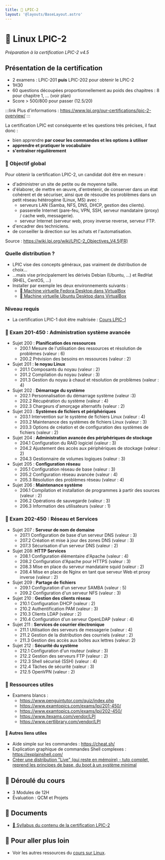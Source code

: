 ```yaml
---
title: 🐧 LPIC-2
layout: '@layouts/BaseLayout.astro'
---
```


# 🐧 Linux LPIC-2

_Préparation à la certification LPIC-2 v4.5_

## Présentation de la certification

- 2 examens : LPIC-201 **puis** LPIC-202 pour obtenir le LPIC-2
- 1H30
- 60 questions découpées proportionnellement au poids des chapitres : 8 pour chapitre 1, ... (voir plan)
- Score > 500/800 pour passer (12.5/20)

:::link
Plus d'informations : <https://www.lpi.org/our-certifications/lpic-2-overview/>
:::

La certification LPIC est conséquente et les questions très précises, il faut donc :

- bien apprendre **par coeur les commandes et les options à utiliser**
- **apprendre et pratiquer le vocabulaire**
- **s'entraîner régulièrement**

### 🎯 Objectif global

Pour obtenir la certification LPIC-2, un candidat doit être en mesure :

- d'administrer un site de petite ou de moyenne taille.
- d'élaborer, de mettre en œuvre, d'entretenir, de conserver dans un état cohérent et de sécuriser, ainsi que de résoudre les problèmes dans un petit réseau hétérogène (Linux, MS) avec :
  - serveurs LAN (Samba, NFS, DNS, DHCP, gestion des clients).
  - passerelle Internet (pare-feu, VPN, SSH, serveur mandataire (proxy) / cache web, messagerie).
  - serveur Internet (serveur web, proxy inverse reverse, serveur FTP.
- d'encadrer des techniciens.
- de conseiller la direction sur les achats et l'automatisation.

Source : <https://wiki.lpi.org/wiki/LPIC-2_Objectives_V4.5(FR)>

### Quelle distribution ?

- LPIC vise des concepts généraux, pas vraiment de distribution de choix...
- ...mais vise principalement les dérivés Debian (Ubuntu, ...) et RedHat (RHEL, CentOS, ...)
- Installer par exemple les deux environnements suivants :
  - [󰣛 Machine virtuelle Fedora Desktop dans VirtualBox](/linux/tp-installation-vbox-fedora-workstation)
  - [󰕈 Machine virtuelle Ubuntu Desktop dans VirtualBox](/linux/tp-installation-vbox-ubuntu-workstation)

### Niveau requis

- La certification LPIC-1 doit être maîtrisée : [Cours LPIC-1](/esgi/b3/lpic-1)

### 🎯 Exam 201-450 : Administration système avancée

- Sujet 200 : **Planification des ressources**
  - 200.1 Mesure de l'utilisation des ressources et résolution de problèmes (valeur : 6)
  - 200.2 Prévision des besoins en ressources (valeur : 2)
- Sujet 201 : **le noyau Linux**
  - 201.1 Composants du noyau (valeur : 2)
  - 201.2 Compilation du noyau (valeur : 3)
  - 201.3 Gestion du noyau à chaud et résolution de problèmes (valeur : 4)
- Sujet 202 : **Démarrage du système**
  - 202.1 Personnalisation du démarrage système (valeur :3)
  - 202.2 Récupération du système (valeur : 4)
  - 202.3 Chargeurs d'amorçage alternatifs (valeur : 2)
- Sujet 203 : **Systèmes de fichiers et périphériques**
  - 203.1 Intervention sur le système de fichiers Linux (valeur : 4)
  - 203.2 Maintenance des systèmes de fichiers Linux (valeur : 3)
  - 203.3 Options de création et de configuration des systèmes de fichiers (valeur : 2)
- Sujet 204 : **Administration avancée des périphériques de stockage**
  - 204.1 Configuration du RAID logiciel (valeur : 3)
  - 204.2 Ajustement des accès aux périphériques de stockage (valeur : 2)
  - 204.3 Gestionnaire de volumes logiques (valeur : 3)
- Sujet 205 : **Configuration réseau**
  - 205.1 Configuration réseau de base (valeur : 3)
  - 205.2 Configuration réseau avancée (valeur : 4)
  - 205.3 Résolution des problèmes réseau (valeur : 4)
- Sujet 206 : **Maintenance système**
  - 206.1 Compilation et installation de programmes à partir des sources (valeur : 2)
  - 206.2 Opérations de sauvegarde (valeur : 3)
  - 206.3 Information des utilisateurs (valeur : 1)

### 🎯 Exam 202-450 : Réseau et Services

- Sujet 207 : **Serveur de nom de domaine**
  - 207.1 Configuration de base d'un serveur DNS (valeur : 3)
  - 207.2 Création et mise à jour des zones DNS (valeur : 3)
  - 207.3 Sécurisation d'un serveur DNS (valeur : 2)
- Sujet 208: **HTTP Services**
  - 208.1 Configuration élémentaire d'Apache (valeur : 4)
  - 208.2 Configuration d'Apache pour HTTPS (valeur : 3)
  - 208.3 Mise en place du serveur mandataire squid (valeur : 2)
  - 208.4 Mise en place de Nginx en tant que serveur Web et proxy inverse (valeur : 2)
- Sujet 209 : **Partage de fichiers**
  - 209.1 Configuration d'un serveur SAMBA (valeur : 5)
  - 209.2 Configuration d'un serveur NFS (valeur : 3)
- Sujet 210 : **Gestion des clients réseau**
  - 210.1 Configuration DHCP (valeur : 2)
  - 210.2 Authentification PAM (valeur : 3)
  - 210.3 Clients LDAP (valeur : 2)
  - 210.4 Configuration d'un serveur OpenLDAP (valeur : 4)
- Sujet 211 : **Services de courrier électronique**
  - 211.1 Utilisation des serveurs de messagerie (valeur : 4)
  - 211.2 Gestion de la distribution des courriels (valeur : 2)
  - 211.3 Gestion des accès aux boîtes aux lettres (valeur: 2)
- Sujet 212 : **Sécurité du système**
  - 212.1 Configuration d'un routeur (valeur : 3)
  - 212.2 Gestion des serveurs FTP (valeur : 2)
  - 212.3 Shell sécurisé (SSH) (valeur : 4)
  - 212.4 Tâches de sécurité (valeur : 3)
  - 212.5 OpenVPN (valeur : 2)

### 📝 Ressources utiles

- Examens blancs :
  - <https://www.penguintutor.com/quiz/index.php>
  - <https://www.examtopics.com/exams/lpi/201-450/>
  - <https://www.examtopics.com/exams/lpi/202-450/>
  - <https://www.itexams.com/vendor/LPI>
  - <https://www.certlibrary.com/vendor/LPI>

#### 🔗 Autres liens utiles

- Aide simple sur les commandes : <https://cheat.sh/>
- Explication graphique de commandes Shell complexes : <https://explainshell.com/>
- [Créer une distribution "Live" (qui reste en mémoire) - tuto complet, reprend les principes de base, du boot à un système minimal](https://zestedesavoir.com/tutoriels/268/creer-son-premier-rim-linux/)

## 📅 Déroulé du cours

- 3 Modules de 12H
- Évaluation : QCM et Projets

## 📑 Documents

- [📝 Syllabus du contenu de la certification LPIC-2](/linux/lpic-2/contenu)
<!-- - [🤓 Cours Linux pour la certification LPIC-2](/linux/lpic-2/cours) -->

## 🚀 Pour aller plus loin

- Voir les autres ressources du [cours sur Linux](/linux).
